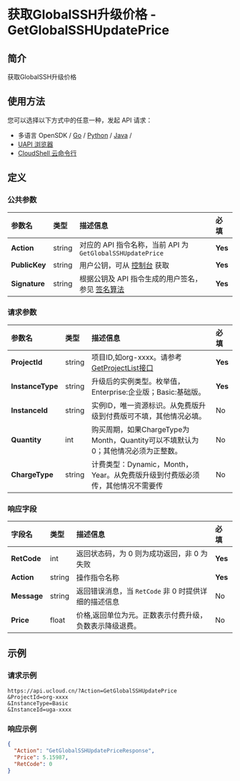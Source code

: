 # 获取GlobalSSH升级价格 - GetGlobalSSHUpdatePrice

## 简介

获取GlobalSSH升级价格






## 使用方法

您可以选择以下方式中的任意一种，发起 API 请求：
- 多语言 OpenSDK / [Go](https://github.com/ucloud/ucloud-sdk-go) / [Python](https://github.com/ucloud/ucloud-sdk-python3) / [Java](https://github.com/ucloud/ucloud-sdk-java) /
- [UAPI 浏览器](https://console.ucloud.cn/uapi/detail?id=GetGlobalSSHUpdatePrice)
- [CloudShell 云命令行](https://shell.ucloud.cn/)


## 定义

### 公共参数

| 参数名 | 类型 | 描述信息 | 必填 |
|:---|:---|:---|:---|
| **Action**     | string  | 对应的 API 指令名称，当前 API 为 `GetGlobalSSHUpdatePrice`                        | **Yes** |
| **PublicKey**  | string  | 用户公钥，可从 [控制台](https://console.ucloud.cn/uapi/apikey) 获取                                             | **Yes** |
| **Signature**  | string  | 根据公钥及 API 指令生成的用户签名，参见 [签名算法](api/summary/signature.md)  | **Yes** |

### 请求参数

| 参数名 | 类型 | 描述信息 | 必填 |
|:---|:---|:---|:---|
| **ProjectId** | string | 项目ID,如org-xxxx。请参考[GetProjectList接口](api/summary/get_project_list) |**Yes**|
| **InstanceType** | string | 升级后的实例类型。枚举值，Enterprise:企业版；Basic:基础版。 |**Yes**|
| **InstanceId** | string | 实例ID，唯一资源标识。从免费版升级到付费版可不填，其他情况必填。 |No|
| **Quantity** | int | 购买周期，如果ChargeType为Month，Quantity可以不填默认为0；其他情况必须为正整数。 |No|
| **ChargeType** | string | 计费类型：Dynamic，Month，Year。从免费版升级到付费版必须传，其他情况不需要传 |No|

### 响应字段

| 字段名 | 类型 | 描述信息 | 必填 |
|:---|:---|:---|:---|
| **RetCode** | int | 返回状态码，为 0 则为成功返回，非 0 为失败 |**Yes**|
| **Action** | string | 操作指令名称 |**Yes**|
| **Message** | string | 返回错误消息，当 `RetCode` 非 0 时提供详细的描述信息 |No|
| **Price** | float | 价格,返回单位为元。正数表示付费升级，负数表示降级退费。 |No|




## 示例

### 请求示例
    
```
https://api.ucloud.cn/?Action=GetGlobalSSHUpdatePrice
&ProjectId=org-xxxx
&InstanceType=Basic
&InstanceId=uga-xxxx
```

### 响应示例
    
```json
{
  "Action": "GetGlobalSSHUpdatePriceResponse",
  "Price": 5.15987,
  "RetCode": 0
}
```





